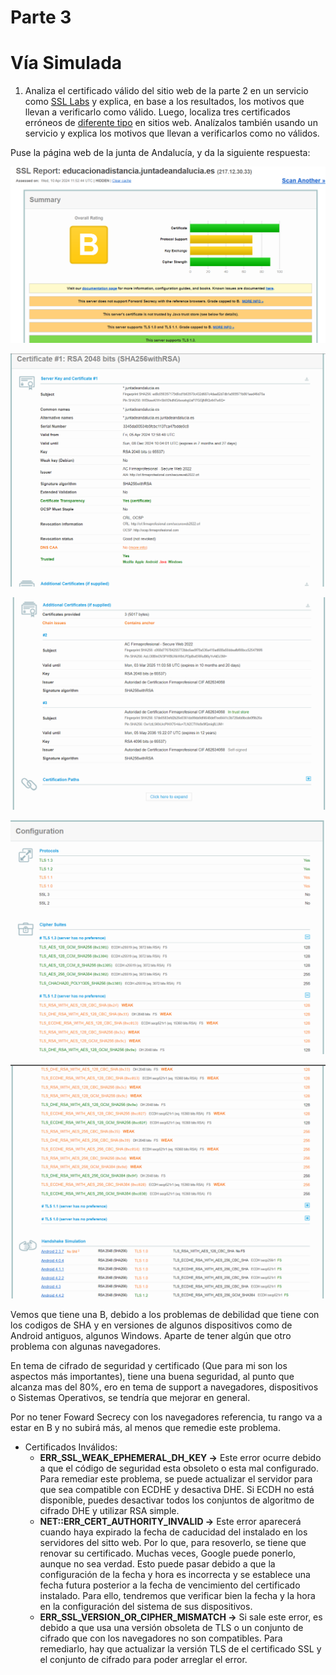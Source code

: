 # Parte 3

# Vía Simulada

1. Analiza el certificado válido del sitio web de la parte 2 en un servicio como [SSL Labs](https://www.ssllabs.com/ssltest/) y explica, en base a los resultados, los motivos que llevan a verificarlo como válido. Luego, localiza tres certificados erróneos de [diferente tipo](https://www.redeszone.net/tutoriales/redes-cable/evitar-errores-ssl-navegador/) en sitios web. Analízalos también usando un servicio y explica los motivos que llevan a verificarlos como no válidos.
    
    

Puse la página web de la junta de Andalucía, y da la siguiente respuesta:

![aprobado.PNG](Parte_3_Fotos/aprobado.png)

![aprobado2.PNG](Parte_3_Fotos/aprobado2.png)

![aprobado3.PNG](Parte_3_Fotos/aprobado3.png)

![aprobado4.PNG](Parte_3_Fotos/aprobado4.png)

![aprobado5.PNG](Parte_3_Fotos/aprobado5.png)

Vemos que tiene una B, debido a los problemas de debilidad que tiene con los codigos de SHA y en versiones de algunos dispositivos como de Android antiguos, algunos Windows. Aparte de tener algún que otro problema con algunas navegadores.

En tema de cifrado de seguridad y certificado (Que para mi son los aspectos más importantes), tiene una buena seguridad, al punto que alcanza mas del 80%, ero en tema de support a navegadores, dispositivos o Sistemas Operativos, se tendría que mejorar en general.

Por no tener Foward Secrecy con los navegadores referencia, tu rango va a estar en B y no subirá más, al menos que remedie este problema.

- Certificados Inválidos:
    - **ERR_SSL_WEAK_EPHEMERAL_DH_KEY →** Este error ocurre debido a que el código de seguridad esta obsoleto o esta mal configurado. Para remediar este problema, se puede actualizar el servidor para que sea compatible con ECDHE y desactiva DHE. Si ECDH no está disponible, puedes desactivar todos los conjuntos de algoritmo de cifrado DHE y utilizar RSA simple.
    - **NET::ERR_CERT_AUTHORITY_INVALID →** Este error aparecerá cuando haya expirado la fecha de caducidad del instalado en los servidores del sitto web. Por lo que, para resoverlo, se tiene que renovar su certificado. Muchas veces, Google puede ponerlo, aunque no sea verdad. Esto puede pasar debido a que la configuración de la fecha y hora es incorrecta y se establece una fecha futura posterior a la fecha de vencimiento del certificado instalado. Para ello, tendremos que verificar bien la fecha y la hora en la configuración del sistema de sus dispositivos.
    - **ERR_SSL_VERSION_OR_CIPHER_MISMATCH →** Si sale este error, es debido a que usa una versión obsoleta de TLS o un conjunto de cifrado que con los navegadores no son compatibles. Para remediarlo, hay que actualizar la versión TLS de el certificado SSL y el conjunto de cifrado para poder arreglar el error.